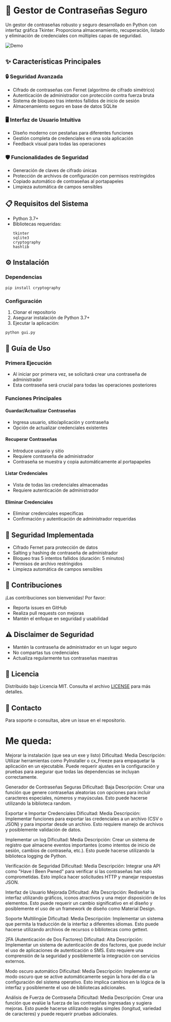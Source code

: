 # 🔐 Gestor de Contraseñas Seguro

Un gestor de contraseñas robusto y seguro desarrollado en Python con interfaz gráfica Tkinter. Proporciona almacenamiento, recuperación, listado y eliminación de credenciales con múltiples capas de seguridad.

![Demo](https://via.placeholder.com/800x400?text=Gestor+de+Contraseñas+Demo) <!-- Reemplaza con imagen real -->

## ✨ Características Principales

### 🔒 Seguridad Avanzada
- Cifrado de contraseñas con Fernet (algoritmo de cifrado simétrico)
- Autenticación de administrador con protección contra fuerza bruta
- Sistema de bloqueo tras intentos fallidos de inicio de sesión
- Almacenamiento seguro en base de datos SQLite

### 🖥️ Interfaz de Usuario Intuitiva
- Diseño moderno con pestañas para diferentes funciones
- Gestión completa de credenciales en una sola aplicación
- Feedback visual para todas las operaciones

### 🛡️ Funcionalidades de Seguridad
- Generación de claves de cifrado únicas
- Protección de archivos de configuración con permisos restringidos
- Copiado automático de contraseñas al portapapeles
- Limpieza automática de campos sensibles

## 📋 Requisitos del Sistema

- Python 3.7+
- Bibliotecas requeridas:
  ```
  tkinter
  sqlite3
  cryptography
  hashlib
  ```

## ⚙️ Instalación

### Dependencias
```bash
pip install cryptography
```

### Configuración
1. Clonar el repositorio
2. Asegurar instalación de Python 3.7+
3. Ejecutar la aplicación:
```bash
python gui.py
```

## 📖 Guía de Uso

### Primera Ejecución
- Al iniciar por primera vez, se solicitará crear una contraseña de administrador
- Esta contraseña será crucial para todas las operaciones posteriores

### Funciones Principales

#### Guardar/Actualizar Contraseñas
- Ingresa usuario, sitio/aplicación y contraseña
- Opción de actualizar credenciales existentes

#### Recuperar Contraseñas
- Introduce usuario y sitio
- Requiere contraseña de administrador
- Contraseña se muestra y copia automáticamente al portapapeles

#### Listar Credenciales
- Vista de todas las credenciales almacenadas
- Requiere autenticación de administrador

#### Eliminar Credenciales
- Eliminar credenciales específicas
- Confirmación y autenticación de administrador requeridas

## 🚨 Seguridad Implementada

- Cifrado Fernet para protección de datos
- Salting y hashing de contraseña de administrador
- Bloqueo tras 5 intentos fallidos (duración: 5 minutos)
- Permisos de archivo restringidos
- Limpieza automática de campos sensibles

## 🤝 Contribuciones

¡Las contribuciones son bienvenidas! Por favor:
- Reporta issues en GitHub
- Realiza pull requests con mejoras
- Mantén el enfoque en seguridad y usabilidad

## ⚠️ Disclaimer de Seguridad

- Mantén la contraseña de administrador en un lugar seguro
- No compartas tus credenciales
- Actualiza regularmente tus contraseñas maestras

## 📜 Licencia

Distribuido bajo Licencia MIT. Consulta el archivo [LICENSE](LICENSE) para más detalles.

## 📩 Contacto

Para soporte o consultas, abre un issue en el repositorio.



# Me queda:

Mejorar la instalación (que sea un exe y listo)
	Dificultad: Media
	Descripción: Utilizar herramientas como PyInstaller o cx_Freeze para empaquetar la aplicación en un ejecutable. Puede requerir ajustes en la configuración y pruebas para asegurar que todas las dependencias se incluyan correctamente.

Generador de Contraseñas Seguras
	Dificultad: Baja
	Descripción: Crear una función que genere contraseñas aleatorias con opciones para incluir caracteres especiales, números y mayúsculas. Esto puede hacerse utilizando la biblioteca random.

Exportar e Importar Credenciales
	Dificultad: Media
	Descripción: Implementar funciones para exportar las credenciales a un archivo (CSV o JSON) y para importar desde un archivo. Esto requiere manejo de archivos y posiblemente validación de datos.

Implementar un log
	Dificultad: Media
	Descripción: Crear un sistema de registro que almacene eventos importantes (como intentos de inicio de sesión, cambios de contraseña, etc.). Esto puede hacerse utilizando la biblioteca logging de Python.

Verificación de Seguridad
	Dificultad: Media
	Descripción: Integrar una API como "Have I Been Pwned" para verificar si las contraseñas han sido comprometidas. Esto implica hacer solicitudes HTTP y manejar respuestas JSON.

Interfaz de Usuario Mejorada
	Dificultad: Alta
	Descripción: Rediseñar la interfaz utilizando gráficos, iconos atractivos y una mejor disposición de los elementos. Esto puede requerir un cambio significativo en el diseño y posiblemente el uso de un framework de diseño como Material Design.

Soporte Multilingüe
	Dificultad: Media
	Descripción: Implementar un sistema que permita la traducción de la interfaz a diferentes idiomas. Esto puede hacerse utilizando archivos de recursos o bibliotecas como gettext.

2FA (Autenticación de Dos Factores)
	Dificultad: Alta
	Descripción: Implementar un sistema de autenticación de dos factores, que puede incluir el uso de aplicaciones de autenticación o SMS. Esto requiere una comprensión de la seguridad y posiblemente la integración con servicios externos.

Modo oscuro automático
	Dificultad: Media
	Descripción: Implementar un modo oscuro que se active automáticamente según la hora del día o la configuración del sistema operativo. Esto implica cambios en la lógica de la interfaz y posiblemente el uso de bibliotecas adicionales.

Análisis de Fuerza de Contraseña
	Dificultad: Media
	Descripción: Crear una función que evalúe la fuerza de las contraseñas ingresadas y sugiera mejoras. Esto puede hacerse utilizando reglas simples (longitud, variedad de caracteres) y puede requerir pruebas adicionales.